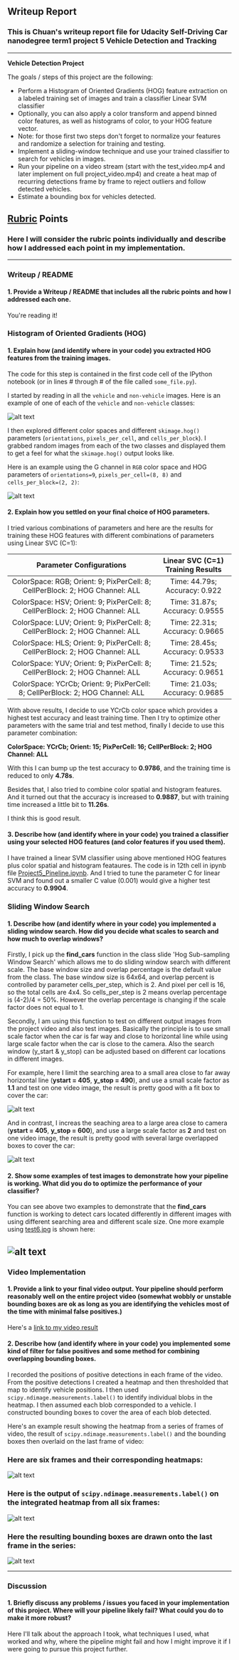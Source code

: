 ## Writeup Report
### This is Chuan's writeup report file for Udacity Self-Driving Car nanodegree term1 project 5 Vehicle Detection and Tracking

---

**Vehicle Detection Project**

The goals / steps of this project are the following:

* Perform a Histogram of Oriented Gradients (HOG) feature extraction on a labeled training set of images and train a classifier Linear SVM classifier
* Optionally, you can also apply a color transform and append binned color features, as well as histograms of color, to your HOG feature vector. 
* Note: for those first two steps don't forget to normalize your features and randomize a selection for training and testing.
* Implement a sliding-window technique and use your trained classifier to search for vehicles in images.
* Run your pipeline on a video stream (start with the test_video.mp4 and later implement on full project_video.mp4) and create a heat map of recurring detections frame by frame to reject outliers and follow detected vehicles.
* Estimate a bounding box for vehicles detected.

[//]: # (Image References)
[image1]: ./output_images/car_not_car.jpg
[image2]: ./output_images/HOG_Example_1.jpg
[image3]: ./output_images/SmallScaleFactor.jpg
[image4]: ./output_images/Test6ScaleFactor.jpg
[image5]: ./examples/bboxes_and_heat.png
[image6]: ./examples/labels_map.png
[image7]: ./examples/output_bboxes.png
[video1]: ./project_video.mp4

## [Rubric](https://review.udacity.com/#!/rubrics/513/view) Points
### Here I will consider the rubric points individually and describe how I addressed each point in my implementation.  

---
### Writeup / README

#### 1. Provide a Writeup / README that includes all the rubric points and how I addressed each one.

You're reading it!

### Histogram of Oriented Gradients (HOG)

#### 1. Explain how (and identify where in your code) you extracted HOG features from the training images.

The code for this step is contained in the first code cell of the IPython notebook (or in lines # through # of the file called `some_file.py`).  

I started by reading in all the `vehicle` and `non-vehicle` images.  Here is an example of one of each of the `vehicle` and `non-vehicle` classes:

![alt text][image1]

I then explored different color spaces and different `skimage.hog()` parameters (`orientations`, `pixels_per_cell`, and `cells_per_block`).  I grabbed random images from each of the two classes and displayed them to get a feel for what the `skimage.hog()` output looks like.

Here is an example using the G channel in `RGB` color space and HOG parameters of `orientations=9`, `pixels_per_cell=(8, 8)` and `cells_per_block=(2, 2)`:


![alt text][image2]

#### 2. Explain how you settled on your final choice of HOG parameters.

I tried various combinations of parameters and here are the results for training these HOG features with different combinations of parameters using Linear SVC (C=1):

| Parameter Configurations        |  Linear SVC (C=1) Training Results  | 
|:-------------:|:-------------:| 
| ColorSpace: RGB; Orient: 9; PixPerCell: 8; CellPerBlock: 2; HOG Channel: ALL   | Time: 44.79s; Accuracy: 0.922         | 
| ColorSpace: HSV; Orient: 9; PixPerCell: 8; CellPerBlock: 2; HOG Channel: ALL   | Time: 31.87s; Accuracy: 0.9555         | 
| ColorSpace: LUV; Orient: 9; PixPerCell: 8; CellPerBlock: 2; HOG Channel: ALL   | Time: 22.31s; Accuracy: 0.9665         | 
| ColorSpace: HLS; Orient: 9; PixPerCell: 8; CellPerBlock: 2; HOG Channel: ALL   | Time: 28.45s; Accuracy: 0.9533         |
| ColorSpace: YUV; Orient: 9; PixPerCell: 8; CellPerBlock: 2; HOG Channel: ALL   | Time: 21.52s; Accuracy: 0.9651         | 
| ColorSpace: YCrCb; Orient: 9; PixPerCell: 8; CellPerBlock: 2; HOG Channel: ALL   | Time: 21.03s; Accuracy: 0.9685         | 

With above results, I decide to use YCrCb color space which provides a highest test accuracy and least training time. Then I try to optimize other parameters with the same trial and test method, finally I decide to use this parameter combination:

**ColorSpace: YCrCb; Orient: 15; PixPerCell: 16; CellPerBlock: 2; HOG Channel: ALL**

With this I can bump up the test accuracy to **0.9786**, and the training time is reduced to only **4.78s**.

Besides that, I also tried to combine color spatial and histogram features. And it turned out that the accuracy is increased to **0.9887**, but with training time increased a little bit to **11.26s**.

I think this is good result.

#### 3. Describe how (and identify where in your code) you trained a classifier using your selected HOG features (and color features if you used them).

I have trained a linear SVM classifier using above mentioned HOG features plus color spatial and histogram feataures. The code is in 12th cell in ipynb file [Project5_Pineline.ipynb](https://github.com/GitHubChuanYu/Project5_VehicleDetectionAndTracking/blob/master/Project5_Pipeline.ipynb). And I tried to tune the parameter C for linear SVM and found out a smaller C value (0.001) would give a higher test accuracy to **0.9904**.


### Sliding Window Search

#### 1. Describe how (and identify where in your code) you implemented a sliding window search.  How did you decide what scales to search and how much to overlap windows?

Firstly, I pick up the **find_cars** function in the class slide 'Hog Sub-sampling Window Search' which allows me to do sliding window search with different scale. The base window size and overlap percentage is the default value from the class. The base window size is 64x64, and overlap percent is controlled by parameter cells_per_step, which is 2. And pixel per cell is 16, so the total cells are 4x4. So cells_per_step is 2 means overlap percentage is (4-2)/4 = 50%. However the overlap percentage is changing if the scale factor does not equal to 1. 

Secondly, I am using this function to test on different output images from the project video and also test images. Basically the principle is to use small scale factor when the car is far way and close to horizontal line while using large scale factor when the car is close to the camera. Also the search window (y_start & y_stop) can be adjusted based on different car locations in different images.

For example, here I limit the searching area to a small area close to far away horizontal line (**ystart = 405**, **y_stop = 490**), and use a small scale factor as **1.1** and test on one video image, the result is pretty good with a fit box to cover the car:

![alt text][image3]

And in contrast, I increas the seaching area to a large area close to camera (**ystart = 405**, **y_stop = 600**),  and use a large scale factor as **2** and test on one video image, the result is pretty good with several large overlapped boxes to cover the car:

![alt text][image4]

#### 2. Show some examples of test images to demonstrate how your pipeline is working.  What did you do to optimize the performance of your classifier?

You can see above two examples to demonstrate that the **find_cars** function is working to detect cars located differently in different images with using different searching area and different scale size. One more example using [test6.jpg](https://github.com/GitHubChuanYu/Project5_VehicleDetectionAndTracking/blob/master/test_images/test6.jpg) is shown here:

![alt text][image4]
---

### Video Implementation

#### 1. Provide a link to your final video output.  Your pipeline should perform reasonably well on the entire project video (somewhat wobbly or unstable bounding boxes are ok as long as you are identifying the vehicles most of the time with minimal false positives.)
Here's a [link to my video result](./project_video.mp4)


#### 2. Describe how (and identify where in your code) you implemented some kind of filter for false positives and some method for combining overlapping bounding boxes.

I recorded the positions of positive detections in each frame of the video.  From the positive detections I created a heatmap and then thresholded that map to identify vehicle positions.  I then used `scipy.ndimage.measurements.label()` to identify individual blobs in the heatmap.  I then assumed each blob corresponded to a vehicle.  I constructed bounding boxes to cover the area of each blob detected.  

Here's an example result showing the heatmap from a series of frames of video, the result of `scipy.ndimage.measurements.label()` and the bounding boxes then overlaid on the last frame of video:

### Here are six frames and their corresponding heatmaps:

![alt text][image5]

### Here is the output of `scipy.ndimage.measurements.label()` on the integrated heatmap from all six frames:
![alt text][image6]

### Here the resulting bounding boxes are drawn onto the last frame in the series:
![alt text][image7]



---

### Discussion

#### 1. Briefly discuss any problems / issues you faced in your implementation of this project.  Where will your pipeline likely fail?  What could you do to make it more robust?

Here I'll talk about the approach I took, what techniques I used, what worked and why, where the pipeline might fail and how I might improve it if I were going to pursue this project further.  

